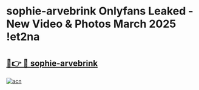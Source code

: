 # sophie-arvebrink Onlyfans Leaked - New Video & Photos March 2025 !et2na

# <h2><a href="https://k53g9m.iuczelnia.edu.pl?title=sophie-arvebrink&ref=et2na">🔗👉 🔴 sophie-arvebrink</a></h2>

[![acn](https://github.com/user-attachments/assets/0f9c940e-d8b0-45ae-aac7-cd30a18b3e1c)](https://k53g9m.iuczelnia.edu.pl?title=sophie-arvebrink&ref=et2na)

